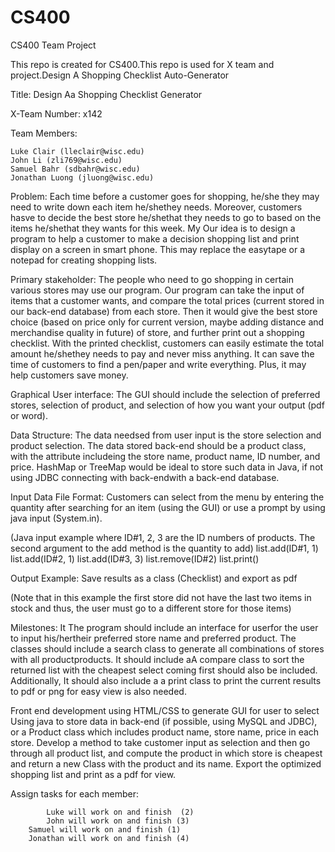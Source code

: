 # CS400
CS400 Team Project

This repo is created for CS400.This repo is used for X team and project.Design A Shopping Checklist Auto-Generator

Title: Design Aa Shopping Checklist Generator
 
X-Team Number:  x142
 
Team Members:  
 
	Luke Clair (lleclair@wisc.edu)
	John Li (zli769@wisc.edu)
	Samuel Bahr (sdbahr@wisc.edu)
	Jonathan Luong (jluong@wisc.edu)
 
Problem: 
Each time before a customer goes for shopping, he/she they may need to write down each item he/shethey needs. Moreover, customers hasve to decide the best store he/shethat they needs to go to based on the items he/shethat they wants for this week. My Our idea is to design a program to help a customer to make a decision shopping list and print display on a screen in smart phone. This may replace the easytape or a notepad for creating shopping lists.
 
Primary stakeholder: 
The people who need to go shopping in certain various stores may use our program. Our program can take the input of items that a customer wants, and compare the total prices (current stored in our back-end database) from each store. Then it would give the best store choice (based on price only for current version, maybe adding distance and merchandise quality in future) of store, and further print out a shopping checklist. With the printed checklist, customers can easily estimate the total amount he/shethey needs to pay and never miss anything. It can save the time of customers to find a pen/paper and write everything. Plus, it may help customers save money.
 
 
Graphical User interface: 
The GUI should include the selection of preferred stores, selection of product, and selection of how you want your output (pdf or word).

 
 
Data Structure: 
The data needsed from user input is the store selection and product selection. The data stored back-end should be a product class, with the attribute includeing the store name, product name, ID number, and price. HashMap or TreeMap would be ideal to store such data in Java, if not using JDBC connecting with back-endwith a back-end database.
 
 
Input Data File Format: 
Customers can select from the menu by entering the quantity after searching for an item (using the GUI) or use a prompt by using java input (System.in).
 
(Java input example where ID#1, 2, 3 are the ID numbers of products. The second argument to the add method is the quantity to add)
		list.add(ID#1, 1)
list.add(ID#2, 1)
list.add(ID#3, 3)
list.remove(ID#2)
list.print()
 
Output Example: 
Save results as a class (Checklist) and export as pdf

(Note that in this example the first store did not have the last two items in stock and thus, the user must go to a different store for those items)
 
Milestones:
It The program should include an interface for userfor the user to input his/hertheir preferred store name and preferred product. The classes should include a search class to generate all combinations of stores with all productproducts. It should include aA compare class to sort the returned list with the cheapest select coming first should also be included. Additionally, It should also include a a print class to print the current results to pdf or png for easy view is also needed.
 
Front end development using HTML/CSS to generate GUI for user to select
Using java to store data in back-end (if possible, using MySQL and JDBC), or a Product class which includes product name, store name, price in each store.
Develop a method to take customer input as selection and then go through all product list, and compute the product in which store is cheapest and return a new Class with the product and its name.
Export the optimized shopping list and print as a pdf for view. 

 
Assign tasks for each member: 
      
          	Luke will work on and finish  (2)
           	John will work on and finish (3)
		Samuel will work on and finish (1)
		Jonathan will work on and finish (4)

